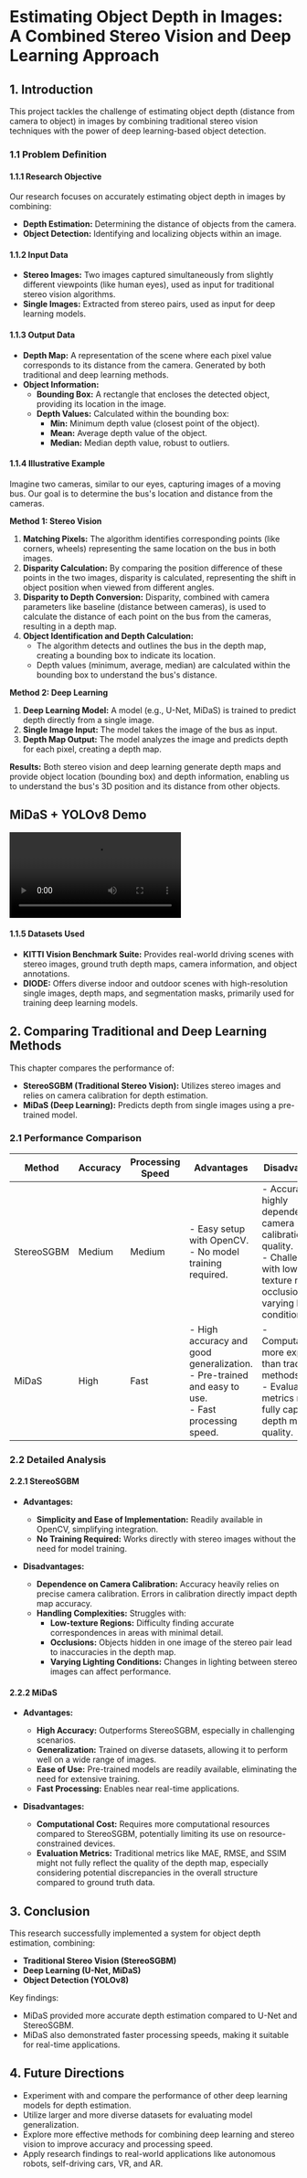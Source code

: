# Estimating Object Depth in Images: A Combined Stereo Vision and Deep Learning Approach

## 1. Introduction

This project tackles the challenge of estimating object depth (distance from camera to object) in images by combining traditional stereo vision techniques with the power of deep learning-based object detection.

### 1.1 Problem Definition

#### 1.1.1 Research Objective
Our research focuses on accurately estimating object depth in images by combining:

- **Depth Estimation:** Determining the distance of objects from the camera.
- **Object Detection:** Identifying and localizing objects within an image.

#### 1.1.2 Input Data

- **Stereo Images:** Two images captured simultaneously from slightly different viewpoints (like human eyes), used as input for traditional stereo vision algorithms.
- **Single Images:** Extracted from stereo pairs, used as input for deep learning models.

#### 1.1.3 Output Data

- **Depth Map:** A representation of the scene where each pixel value corresponds to its distance from the camera. Generated by both traditional and deep learning methods.
- **Object Information:**
   - **Bounding Box:** A rectangle that encloses the detected object, providing its location in the image.
   - **Depth Values:** Calculated within the bounding box:
      - **Min:** Minimum depth value (closest point of the object).
      - **Mean:** Average depth value of the object.
      - **Median:** Median depth value, robust to outliers.

#### 1.1.4 Illustrative Example

Imagine two cameras, similar to our eyes, capturing images of a moving bus. Our goal is to determine the bus's location and distance from the cameras.

**Method 1: Stereo Vision**

1. **Matching Pixels:** The algorithm identifies corresponding points (like corners, wheels) representing the same location on the bus in both images.
2. **Disparity Calculation:** By comparing the position difference of these points in the two images, disparity is calculated, representing the shift in object position when viewed from different angles.
3. **Disparity to Depth Conversion:** Disparity, combined with camera parameters like baseline (distance between cameras), is used to calculate the distance of each point on the bus from the cameras, resulting in a depth map.
4. **Object Identification and Depth Calculation:**
   - The algorithm detects and outlines the bus in the depth map, creating a bounding box to indicate its location.
   - Depth values (minimum, average, median) are calculated within the bounding box to understand the bus's distance.

**Method 2: Deep Learning**

1. **Deep Learning Model:** A model (e.g., U-Net, MiDaS) is trained to predict depth directly from a single image.
2. **Single Image Input:** The model takes the image of the bus as input.
3. **Depth Map Output:** The model analyzes the image and predicts depth for each pixel, creating a depth map.

**Results:** Both stereo vision and deep learning generate depth maps and provide object location (bounding box) and depth information, enabling us to understand the bus's 3D position and its distance from other objects.

## MiDaS + YOLOv8 Demo

![Application Demo](/output/out6%20(29).avi)

#### 1.1.5 Datasets Used

- **KITTI Vision Benchmark Suite:** Provides real-world driving scenes with stereo images, ground truth depth maps, camera information, and object annotations.
- **DIODE:** Offers diverse indoor and outdoor scenes with high-resolution single images, depth maps, and segmentation masks, primarily used for training deep learning models.

## 2. Comparing Traditional and Deep Learning Methods

This chapter compares the performance of:

- **StereoSGBM (Traditional Stereo Vision):** Utilizes stereo images and relies on camera calibration for depth estimation.
- **MiDaS (Deep Learning):** Predicts depth from single images using a pre-trained model.

### 2.1 Performance Comparison

| Method       | Accuracy | Processing Speed | Advantages                                                                          | Disadvantages                                                                                                                                                              |
|--------------|----------|-----------------|-----------------------------------------------------------------------------------|--------------------------------------------------------------------------------------------------------------------------------------------------------------------------|
| StereoSGBM | Medium    | Medium           | - Easy setup with OpenCV. <br> - No model training required.                    | - Accuracy highly dependent on camera calibration quality. <br>-  Challenges with low-texture regions, occlusions, and varying lighting conditions.                   |
| MiDaS      | High     | Fast            | - High accuracy and good generalization. <br>- Pre-trained and easy to use. <br>- Fast processing speed. | - Computationally more expensive than traditional methods. <br>- Evaluation metrics may not fully capture depth map quality.                                          |

### 2.2 Detailed Analysis

#### 2.2.1 StereoSGBM

- **Advantages:**
   - **Simplicity and Ease of Implementation:**  Readily available in OpenCV, simplifying integration.
   - **No Training Required:**  Works directly with stereo images without the need for model training.

- **Disadvantages:**
   - **Dependence on Camera Calibration:** Accuracy heavily relies on precise camera calibration. Errors in calibration directly impact depth map accuracy.
   - **Handling Complexities:** Struggles with:
      - **Low-texture Regions:**  Difficulty finding accurate correspondences in areas with minimal detail.
      - **Occlusions:** Objects hidden in one image of the stereo pair lead to inaccuracies in the depth map. 
      - **Varying Lighting Conditions:** Changes in lighting between stereo images can affect performance.

#### 2.2.2 MiDaS

- **Advantages:**
   - **High Accuracy:**  Outperforms StereoSGBM, especially in challenging scenarios.
   - **Generalization:** Trained on diverse datasets, allowing it to perform well on a wide range of images.
   - **Ease of Use:**  Pre-trained models are readily available, eliminating the need for extensive training.
   - **Fast Processing:** Enables near real-time applications.

- **Disadvantages:**
   - **Computational Cost:**  Requires more computational resources compared to StereoSGBM, potentially limiting its use on resource-constrained devices.
   - **Evaluation Metrics:** Traditional metrics like MAE, RMSE, and SSIM might not fully reflect the quality of the depth map, especially considering potential discrepancies in the overall structure compared to ground truth data.

## 3. Conclusion

This research successfully implemented a system for object depth estimation, combining:

- **Traditional Stereo Vision (StereoSGBM)**
- **Deep Learning (U-Net, MiDaS)**
- **Object Detection (YOLOv8)**

Key findings:
 - MiDaS provided more accurate depth estimation compared to U-Net and StereoSGBM.
 - MiDaS also demonstrated faster processing speeds, making it suitable for real-time applications.

## 4. Future Directions

- Experiment with and compare the performance of other deep learning models for depth estimation.
- Utilize larger and more diverse datasets for evaluating model generalization.
- Explore more effective methods for combining deep learning and stereo vision to improve accuracy and processing speed.
- Apply research findings to real-world applications like autonomous robots, self-driving cars, VR, and AR. 

